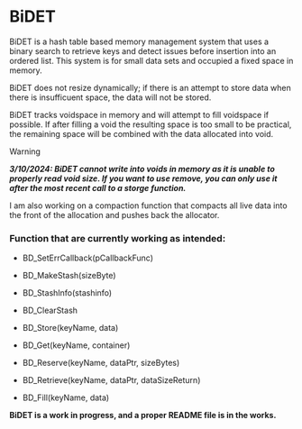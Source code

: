 # BiDET
BiDET is a hash table based memory management system that uses a binary search to retrieve keys and detect issues before insertion into an ordered list. This system is for small data sets and occupied a fixed space in memory.

BiDET does not resize dynamically; if there is an attempt to store data when there is insufficuent space, the data will not be stored.

BiDET tracks voidspace in memory and will attempt to fill voidspace if possible. If after filling a void the resulting space is too small to be practical, the remaining space will be combined with the data allocated into void.

> [!WARNING]
> ***3/10/2024: BiDET cannot write into voids in memory as it is unable to properly read void size. If you want to use remove, you can only use it after the most recent call to a storge function.***

I am also working on a compaction function that compacts all live data into the front of the allocation and pushes back the allocator.

### Function that are currently working as intended:

+ BD_SetErrCallback(pCallbackFunc)
  
+ BD_MakeStash(sizeByte)

+ BD_StashInfo(stashinfo)

+ BD_ClearStash

+ BD_Store(keyName, data)

+ BD_Get(keyName, container)
  
+ BD_Reserve(keyName, dataPtr, sizeBytes)

+ BD_Retrieve(keyName, dataPtr, dataSizeReturn)

+ BD_Fill(keyName, data)



 **BiDET is a work in progress, and a proper README file is in the works.**
